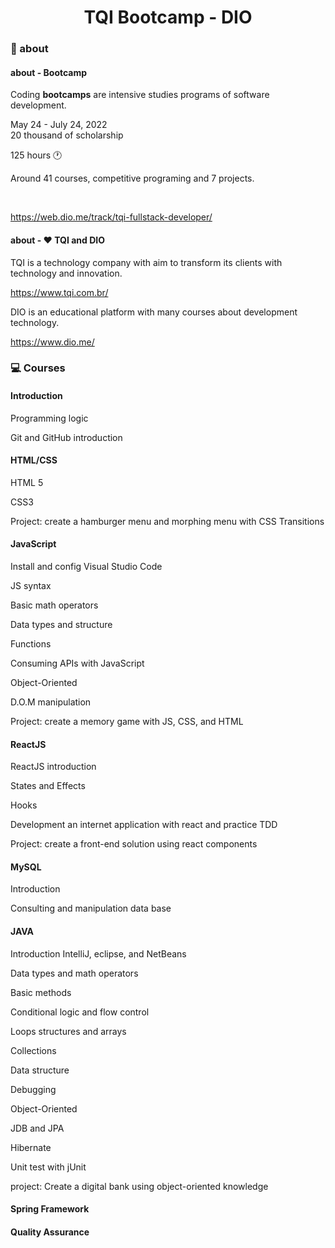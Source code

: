 <h1 align="center"> 
   TQI Bootcamp - DIO 
</h1>




### :newspaper: about 

#### about - Bootcamp

Coding **bootcamps** are intensive studies programs of software development.

May 24 - July 24, 2022 <br>
20 thousand of scholarship <br>

125 hours :clock1:<br>

Around 41 courses, competitive programing and 7 projects.<br>

<br>

https://web.dio.me/track/tqi-fullstack-developer/



#### about - :heart: TQI and DIO

TQI is a technology company with aim to transform its clients with technology and innovation. 

https://www.tqi.com.br/



DIO is an educational platform with many courses about development technology.

https://www.dio.me/



### :computer: Courses

#### Introduction

Programming logic

Git and GitHub introduction

#### HTML/CSS

HTML 5 

CSS3

Project: create a hamburger menu and morphing menu with CSS Transitions

#### JavaScript

Install and config Visual Studio Code

JS syntax

Basic math operators

Data types and structure

Functions

Consuming APIs with JavaScript

Object-Oriented

D.O.M manipulation

Project: create a memory game with JS, CSS, and HTML

#### ReactJS

ReactJS introduction 

States and Effects

Hooks

Development an internet application with react and practice TDD

Project: create a front-end solution using react components

#### MySQL

Introduction 

Consulting and manipulation data base 

#### JAVA

Introduction IntelliJ, eclipse, and NetBeans 

Data types and math operators

Basic methods

Conditional logic and flow control

Loops structures and arrays

Collections

Data structure

Debugging

Object-Oriented

JDB and JPA

Hibernate

Unit test with jUnit

project: Create a digital bank using object-oriented knowledge

#### Spring Framework



#### Quality Assurance 



